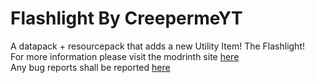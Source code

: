 # Flashlight By CreepermeYT
A datapack + resourcepack that adds a new Utility Item! The Flashlight!<br>
For more information please visit the modrinth site [here](https://modrinth.com/datapack/flashlight-creepermeyt)<br>
Any bug reports shall be reported [here](https://github.com/CreepermeYT/Flashlight/issues)
